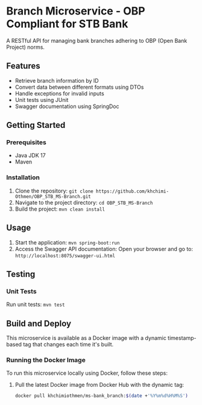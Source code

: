 # Branch Microservice - OBP Compliant for STB Bank

A RESTful API for managing bank branches adhering to OBP (Open Bank Project) norms.

## Features

- Retrieve branch information by ID
- Convert data between different formats using DTOs
- Handle exceptions for invalid inputs
- Unit tests using JUnit
- Swagger documentation using SpringDoc

## Getting Started

### Prerequisites

- Java JDK 17
- Maven

### Installation

1. Clone the repository: `git clone https://github.com/khchimi-Othmen/OBP_STB_MS-Branch.git`
2. Navigate to the project directory: `cd OBP_STB_MS-Branch`
3. Build the project: `mvn clean install`

## Usage

1. Start the application: `mvn spring-boot:run`
2. Access the Swagger API documentation: Open your browser and go to: `http://localhost:8075/swagger-ui.html`

## Testing

### Unit Tests

Run unit tests: `mvn test`

## Build and Deploy

This microservice is available as a Docker image with a dynamic timestamp-based tag that changes each time it's built.

### Running the Docker Image

To run this microservice locally using Docker, follow these steps:

1. Pull the latest Docker image from Docker Hub with the dynamic tag:

   ```bash
   docker pull khchimiothmen/ms-bank_branch:$(date +'%Y%m%d%H%M%S')
